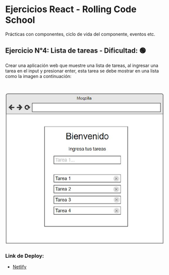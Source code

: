 # Ejercicios React - Rolling Code School 
Prácticas con componentes, ciclo de vida del componente, eventos etc.

## Ejercicio N°4: Lista de tareas - Dificultad: 🟢

Crear una aplicación web que muestre una lista de tareas, al ingresar una tarea
en el input y presionar enter, esta tarea se debe mostrar en una lista como la
imagen a continuación:

<br>

![Ejercicio 3](./public/tp4.jpg)

### Link de Deploy:
- [Netlify](https://lucasecapdevila-tpn4react76i.netlify.app/)